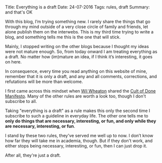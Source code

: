 Title: Everything is a draft
Date: 24-07-2016
Tags: rules, draft
Summary: and that's OK

With this blog, I’m trying something new. I rarely share the things that go
through my mind outside of a very close circle of family and friends, let
alone publish them on the interwebs. This is my third time trying to write
a blog, and something tells me this is the one that will stick.

Mainly, I stopped writing on the other blogs because I thought my ideas
were not mature enough. So, from today onward I am treating everything as a
draft. No matter how (im)mature an idea, if I think it’s interesting, it
goes on here.

In consequence, every time you read anything on this website of mine,
remember that it is only a draft, and any and all comments, corrections,
and refutations will be more than welcome.

I first came across this mindset when [Wil Wheaton](http://wilwheaton.net/)
shared the
[Cult of Done Manifesto](http://www.manifestoproject.it/bre-pettis-and-kio-stark/).
Many of the other rules are worth a look too, though I don't subscribe to
all.

Taking "everything is a draft" as a rule makes this only the second
time I subscribe to such a guideline in everyday life. The other one tells
me to **only do things that are necessary, interesting, or fun, and only
while they are necessary, interesting, or fun**.

I stand by these two rules, they've served me well up to now. I don’t know
how far they will take me in academia, though. But if they don't work, and
either stops being necessary, interesting, or fun, then I can just drop it.

After all, they're just a draft.

